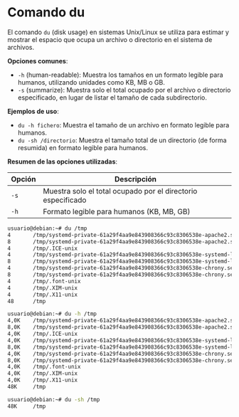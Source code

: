 # Comando du

El comando `du` (disk usage) en sistemas Unix/Linux se utiliza para estimar y mostrar el espacio que ocupa un archivo o directorio en el sistema de archivos.

**Opciones comunes**:

- `-h` (human-readable): Muestra los tamaños en un formato legible para humanos, utilizando unidades como KB, MB o GB.
- `-s` (summarize): Muestra solo el total ocupado por el archivo o directorio especificado, en lugar de listar el tamaño de cada subdirectorio.

**Ejemplos de uso**:

- `du -h fichero`: Muestra el tamaño de un archivo en formato legible para humanos.
- `du -sh /directorio`: Muestra el tamaño total de un directorio (de forma resumida) en formato legible para humanos.

**Resumen de las opciones utilizadas**:

| Opción | Descripción                                                  |
| ------ | ------------------------------------------------------------ |
| `-s`   | Muestra solo el total ocupado por el directorio especificado |
| `-h`   | Formato legible para humanos (KB, MB, GB)                    |

```bash
usuario@debian:~# du /tmp
4       /tmp/systemd-private-61a29f4aa9e843908366c93c8306538e-apache2.service-cvrOY8/tmp
8       /tmp/systemd-private-61a29f4aa9e843908366c93c8306538e-apache2.service-cvrOY8
4       /tmp/.ICE-unix
4       /tmp/systemd-private-61a29f4aa9e843908366c93c8306538e-systemd-logind.service-Bvohlw/tmp
8       /tmp/systemd-private-61a29f4aa9e843908366c93c8306538e-systemd-logind.service-Bvohlw
4       /tmp/systemd-private-61a29f4aa9e843908366c93c8306538e-chrony.service-eqmIPM/tmp
8       /tmp/systemd-private-61a29f4aa9e843908366c93c8306538e-chrony.service-eqmIPM
4       /tmp/.font-unix
4       /tmp/.XIM-unix
4       /tmp/.X11-unix
48      /tmp
```

```bash
usuario@debian:~# du -h /tmp
4,0K    /tmp/systemd-private-61a29f4aa9e843908366c93c8306538e-apache2.service-cvrOY8/tmp
8,0K    /tmp/systemd-private-61a29f4aa9e843908366c93c8306538e-apache2.service-cvrOY8
4,0K    /tmp/.ICE-unix
4,0K    /tmp/systemd-private-61a29f4aa9e843908366c93c8306538e-systemd-logind.service-Bvohlw/tmp
8,0K    /tmp/systemd-private-61a29f4aa9e843908366c93c8306538e-systemd-logind.service-Bvohlw
4,0K    /tmp/systemd-private-61a29f4aa9e843908366c93c8306538e-chrony.service-eqmIPM/tmp
8,0K    /tmp/systemd-private-61a29f4aa9e843908366c93c8306538e-chrony.service-eqmIPM
4,0K    /tmp/.font-unix
4,0K    /tmp/.XIM-unix
4,0K    /tmp/.X11-unix
48K     /tmp
```

```bash
usuario@debian:~# du -sh /tmp
48K     /tmp
```
